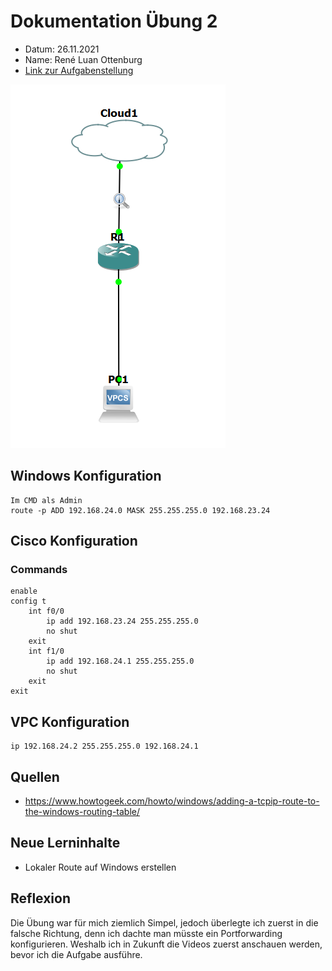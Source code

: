 # Dokumentation Übung 2 
- Datum: 26.11.2021
- Name: René Luan Ottenburg
- [Link zur Aufgabenstellung](https://gitlab.com/ch-tbz-it/Stud/m129/-/tree/main/20_GNS3%20Einf%C3%BChrung)

![GNS3 Screenshot meines Labors](images/gns3_QDptCL6CTE.png)

## Windows Konfiguration
```
Im CMD als Admin
route -p ADD 192.168.24.0 MASK 255.255.255.0 192.168.23.24
```

## Cisco Konfiguration
### Commands
```
enable
config t
    int f0/0
        ip add 192.168.23.24 255.255.255.0
        no shut 
    exit
    int f1/0
        ip add 192.168.24.1 255.255.255.0
        no shut 
    exit
exit
```

## VPC Konfiguration
```
ip 192.168.24.2 255.255.255.0 192.168.24.1
```

## Quellen
- https://www.howtogeek.com/howto/windows/adding-a-tcpip-route-to-the-windows-routing-table/

## Neue Lerninhalte
- Lokaler Route auf Windows erstellen

## Reflexion
Die Übung war für mich ziemlich Simpel, jedoch überlegte ich zuerst in die falsche Richtung, denn ich dachte man müsste ein Portforwarding konfigurieren. Weshalb ich in Zukunft die Videos zuerst anschauen werden, bevor ich die Aufgabe ausführe.
